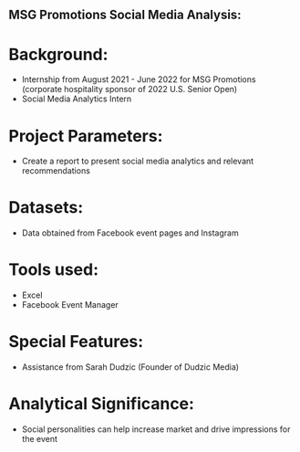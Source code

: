 ## MSG Promotions Social Media Analysis:

# Background:
- Internship from August 2021 - June 2022 for MSG Promotions (corporate hospitality sponsor of 2022 U.S. Senior Open)
- Social Media Analytics Intern

# Project Parameters:
- Create a report to present social media analytics and relevant recommendations

# Datasets:
- Data obtained from Facebook event pages and Instagram

# Tools used:
- Excel
- Facebook Event Manager

# Special Features:
- Assistance from Sarah Dudzic (Founder of Dudzic Media)

# Analytical Significance:
- Social personalities can help increase market and drive impressions for the event

